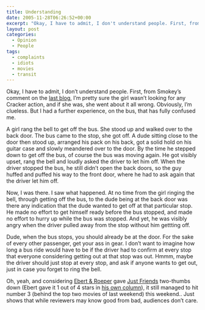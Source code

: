 ```yaml
---
title: Understanding
date: 2005-11-28T06:26:52+00:00
excerpt: "Okay, I have to admit, I don't understand people. First, from Smokey's comment on the last blog, I'm pretty sure the"
layout: post
categories:
  - Opinion
  - People
tags:
  - complaints
  - idiots
  - movies
  - transit
---
```

Okay, I have to admit, I don&#8217;t understand people. First, from Smokey&#8217;s comment on the [last blog](/the-strangest-one-of-all.html), I&#8217;m pretty sure the girl wasn&#8217;t looking for any Cracker action, and if she was, she went about it all wrong. Obviously, I&#8217;m clueless. But I had a further experience, on the bus, that has fully confused me.

A girl rang the bell to get off the bus. She stood up and walked over to the back door. The bus came to the stop, she got off. A dude sitting close to the door then stood up, arranged his pack on his back, got a solid hold on his guitar case and slowly meandered over to the door. By the time he stepped down to get off the bus, of course the bus was moving again. He got visibly upset, rang the bell and loudly asked the driver to let him off. When the driver stopped the bus, he still didn&#8217;t open the back doors, so the guy huffed and puffed his way to the front door, where he had to ask again that the driver let him off.

Now, I was there. I saw what happened. At no time from the girl ringing the bell, through getting off the bus, to the dude being at the back door was there any indication that the dude wanted to get off at that particular stop. He made no effort to get himself ready before the bus stopped, and made no effort to hurry up while the bus was stopped. And yet, he was visibly angry when the driver pulled away from the stop without him gettting off.

Dude, when the bus stops, you should already be at the door. For the sake of every other passenger, get your ass in gear. I don&#8217;t want to imagine how long a bus ride would have to be if the driver had to confirm at every stop that everyone considering getting out at that stop was out. Hmmm, maybe the driver should just stop at every stop, and ask if anyone wants to get out, just in case you forget to ring the bell.

Oh, yeah, and considering [Ebert & Roeper](http://en.wikipedia.org/wiki/At_the_Movies_(U.S._TV_series)) gave [Just Friends](http://www.imdb.com/title/tt0433400/) two-thumbs down (Ebert gave it 1 out of 4 stars in [his own column](http://rogerebert.suntimes.com/apps/pbcs.dll/article?AID=/20051122/REVIEWS/51120001/1001)), it still managed to hit number 3 (behind the top two movies of last weekend) this weekend.. Just shows that while reviewers may know good from bad, audiences don&#8217;t care.